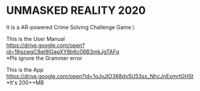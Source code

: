 # UNMASKED REALITY 2020
It is a AR-powered Crime Solving Challenge Game.\

This is the User Manual\
https://drive.google.com/open?id=18gzwgC9at9lGapXY8b6c06B3mkJgTAFq  
*Pls ignore the Grammer error

This is the App\
https://drive.google.com/open?id=1oJvJIO368dv5U53sx_NhcJnExmrtGHSt  
*It's 200++MB
